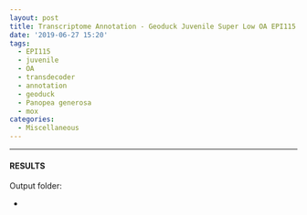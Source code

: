```yaml
---
layout: post
title: Transcriptome Annotation - Geoduck Juvenile Super Low OA EPI115 with Transdecoder on Mox
date: '2019-06-27 15:20'
tags:
  - EPI115
  - juvenile
  - OA
  - transdecoder
  - annotation
  - geoduck
  - Panopea generosa
  - mox
categories:
  - Miscellaneous
---
```




---

#### RESULTS

Output folder:

- []()
